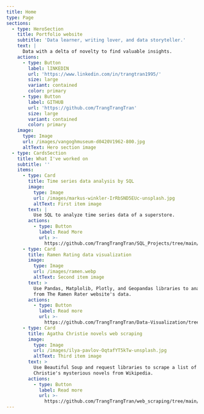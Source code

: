 ```yaml
---
title: Home
type: Page
sections:
  - type: HeroSection
    title: Portfolio website
    subtitle: 'Data learner, writing lover, and data storyteller.'
    text: |
      Data with a delta of novelty to find valuable insights.
    actions:
      - type: Button
        label: lINKEDIN
        url: 'https://www.linkedin.com/in/trangtran1995/'
        size: large
        variant: contained
        color: primary
      - type: Button
        label: GITHUB
        url: 'https://github.com/TrangTrangTran'
        size: large
        variant: contained
        color: primary
    image:
      type: Image
      url: /images/vangoghmuseum-d0420V1962-800.jpg
      altText: Hero section image
  - type: CardsSection
    title: What I've worked on
    subtitle: ''
    items:
      - type: Card
        title: Time series data analysis by SQL
        image:
          type: Image
          url: /images/markus-winkler-IrRbSND5EUc-unsplash.jpg
          altText: First item image
        text: |
          Use SQL to analyze time series data of a superstore. 
        actions:
          - type: Button
            label: Read More
            url: >-
              https://github.com/TrangTrangTran/SQL_Projects/tree/main/Timeseries_supermarket_data
      - type: Card
        title: Ramen Rating data visualization
        image:
          type: Image
          url: /images/ramen.webp
          altText: Second item image
        text: >
          Use Pandas, Matplolib, Plotly, and Geopandas libraries to analyze data
          from The Ramen Rater website's data.
        actions:
          - type: Button
            label: Read more
            url: >-
              https://github.com/TrangTrangTran/Data-Visualization/tree/main/Ramen_ratings
      - type: Card
        title: Agatha Christie novels web scraping
        image:
          type: Image
          url: /images/ilya-pavlov-OqtafYT5kTw-unsplash.jpg
          altText: Third item image
        text: >
          Use Beautiful Soup and request libraries to scrape a list of Agatha
          Christie's mysterious novels from Wikipedia.
        actions:
          - type: Button
            label: Read more
            url: >-
              https://github.com/TrangTrangTran/web_scraping/tree/main/agatha_christie_novels
---
```

